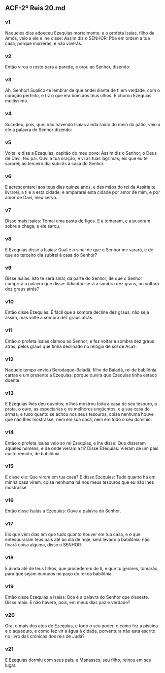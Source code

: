 ## ACF-2º Reis 20.md
### v1
 Naqueles dias adoeceu Ezequias mortalmente; e o profeta Isaías, filho de Amós, veio a ele e lhe disse: Assim diz o SENHOR: Põe em ordem a tua casa, porque morrerás, e não viverás.
### v2
 Então virou o rosto para a parede, e orou ao Senhor, dizendo:
### v3
 Ah, Senhor! Suplico-te lembrar de que andei diante de ti em verdade, com o coração perfeito, e fiz o que era bom aos teus olhos. E chorou Ezequias muitíssimo.
### v4
 Sucedeu, pois, que, não havendo Isaías ainda saído do meio do pátio, veio a ele a palavra do Senhor dizendo:
### v5
 Volta, e dize a Ezequias, capitão do meu povo: Assim diz o Senhor, o Deus de Davi, teu pai: Ouvi a tua oração, e vi as tuas lágrimas; eis que eu te sararei; ao terceiro dia subirás à casa do Senhor.
### v6
 E acrescentarei aos teus dias quinze anos, e das mãos do rei da Assíria te livrarei, a ti e a esta cidade; e ampararei esta cidade por amor de mim, e por amor de Davi, meu servo.
### v7
 Disse mais Isaías: Tomai uma pasta de figos. E a tomaram, e a puseram sobre a chaga; e ele sarou.
### v8
 E Ezequias disse a Isaías: Qual é o sinal de que o Senhor me sarará, e de que ao terceiro dia subirei à casa do Senhor?
### v9
 Disse Isaías: Isto te será sinal, da parte do Senhor, de que o Senhor cumprirá a palavra que disse: Adiantar-se-á a sombra dez graus, ou voltará dez graus atrás?
### v10
 Então disse Ezequias: É fácil que a sombra decline dez graus; não seja assim, mas volte a sombra dez graus atrás.
### v11
 Então o profeta Isaías clamou ao Senhor; e fez voltar a sombra dez graus atrás, pelos graus que tinha declinado no relógio de sol de Acaz.
### v12
 Naquele tempo enviou Berodaque-Baladã, filho de Baladã, rei de babilônia, cartas e um presente a Ezequias; porque ouvira que Ezequias tinha estado doente.
### v13
 E Ezequias lhes deu ouvidos; e lhes mostrou toda a casa de seu tesouro, a prata, o ouro, as especiarias e os melhores ungüentos, e a sua casa de armas, e tudo quanto se achou nos seus tesouros; coisa nenhuma houve que não lhes mostrasse, nem em sua casa, nem em todo o seu domínio.
### v14
 Então o profeta Isaías veio ao rei Ezequias, e lhe disse: Que disseram aqueles homens, e de onde vieram a ti? Disse Ezequias: Vieram de um país muito remoto, de babilônia.
### v15
 E disse ele: Que viram em tua casa? E disse Ezequias: Tudo quanto há em minha casa viram; coisa nenhuma há nos meus tesouros que eu não lhes mostrasse.
### v16
 Então disse Isaías a Ezequias: Ouve a palavra do Senhor.
### v17
 Eis que vêm dias em que tudo quanto houver em tua casa, e o que entesouraram teus pais até ao dia de hoje, será levado a babilônia; não ficará coisa alguma, disse o SENHOR.
### v18
 E ainda até de teus filhos, que procederem de ti, e que tu gerares, tomarão, para que sejam eunucos no paço do rei da babilônia.
### v19
 Então disse Ezequias a Isaías: Boa é a palavra do Senhor que disseste. Disse mais: E não haverá, pois, em meus dias paz e verdade?
### v20
 Ora, o mais dos atos de Ezequias, e todo o seu poder, e como fez a piscina e o aqueduto, e como fez vir a água à cidade, porventura não está escrito no livro das crônicas dos reis de Judá?
### v21
 E Ezequias dormiu com seus pais; e Manassés, seu filho, reinou em seu lugar.
